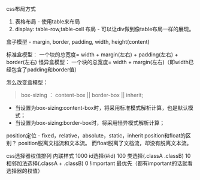 
css布局方式
1. 表格布局 - 使用table来布局
2. display: table-row,table-cell 布局 - 可以让div做到像table布局一样的展现。

盒子模型 - margin, border, padding, width, height(content)

标准盒模型： 一个块的总宽度= width + margin(左右) + padding(左右) + border(左右)
怪异盒模型： 一个块的总宽度= width + margin(左右)（即width已经包含了padding和border值）

怎么改变盒模型：
> box-sizing ： content-box || border-box || inherit;
* 当设置为box-sizing:content-box时，将采用标准模式解析计算，也是默认模式；
* 当设置为box-sizing:border-box时，将采用怪异模式解析计算；


position定位 - fixed，relative，absolute，static，inherit
position和float的区别？
position脱离文档流和文本流。
而float脱离了文档流，却没有脱离文本流。

css选择器权值排列
内联样式 1000
id选择(#id) 100
类选择(.classA .classB) 10
相邻加法选择(.classA + .classB) 0
!important 最优先（都有important的话就看选择器的权值）